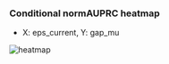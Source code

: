 ### Conditional normAUPRC heatmap

- X: eps_current, Y: gap_mu

![heatmap](/home/elicer/project_0814_2/results/20250816-092136/holdout/conditional_heatmap_eps_current_vs_gap_mu.png)
